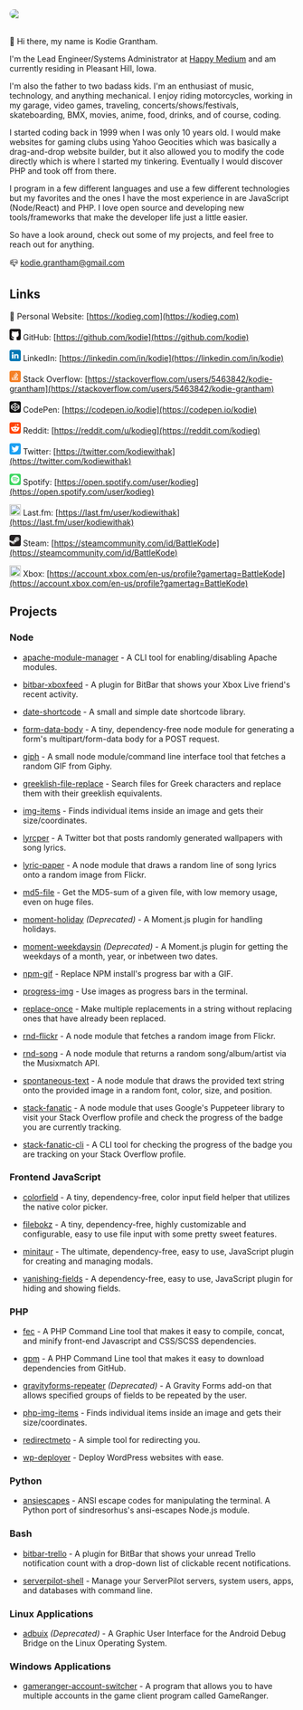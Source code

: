 <img src="http://gravatar.com/avatar/ad3295f2801af2a8a996bfaf0c2065c1.png?s=200" style="border-radius:20px;display:block;margin-bottom:2rem;" />

&#128075; Hi there, my name is Kodie Grantham.

I'm the Lead Engineer/Systems Administrator at [Happy Medium](https://itsahappymedium.com) and am currently residing in Pleasant Hill, Iowa.

I'm also the father to two badass kids. I'm an enthusiast of music, technology, and anything mechanical. I enjoy riding motorcycles, working in my garage, video games, traveling, concerts/shows/festivals, skateboarding, BMX, movies, anime, food, drinks, and of course, coding.

I started coding back in 1999 when I was only 10 years old. I would make websites for gaming clubs using Yahoo Geocities which was basically a drag-and-drop website builder, but it also allowed you to modify the code directly which is where I started my tinkering. Eventually I would discover PHP and took off from there.

I program in a few different languages and use a few different technologies but my favorites and the ones I have the most experience in are JavaScript (Node/React) and PHP. I love open source and developing new tools/frameworks that make the developer life just a little easier.

So have a look around, check out some of my projects, and feel free to reach out for anything.

&#128234; [kodie.grantham@gmail.com](mailto:kodie.grantham@gmail.com)


## Links

&#128279; Personal Website: [https://kodieg.com](https://kodieg.com)

<img src="https://raw.githubusercontent.com/edent/SuperTinyIcons/master/images/svg/github.svg" width="20" height="20" /> GitHub: [https://github.com/kodie](https://github.com/kodie)

<img src="https://raw.githubusercontent.com/edent/SuperTinyIcons/master/images/svg/linkedin.svg" width="20" height="20" /> LinkedIn: [https://linkedin.com/in/kodie](https://linkedin.com/in/kodie)

<img src="https://raw.githubusercontent.com/edent/SuperTinyIcons/master/images/svg/stackoverflow.svg" width="20" height="20" /> Stack Overflow: [https://stackoverflow.com/users/5463842/kodie-grantham](https://stackoverflow.com/users/5463842/kodie-grantham)

<img src="https://raw.githubusercontent.com/edent/SuperTinyIcons/master/images/svg/codepen.svg" width="20" height="20" /> CodePen: [https://codepen.io/kodie](https://codepen.io/kodie)

<img src="https://raw.githubusercontent.com/edent/SuperTinyIcons/master/images/svg/reddit.svg" width="20" height="20" /> Reddit: [https://reddit.com/u/kodieg](https://reddit.com/kodieg)

<img src="https://raw.githubusercontent.com/edent/SuperTinyIcons/master/images/svg/twitter.svg" width="20" height="20" /> Twitter: [https://twitter.com/kodiewithak](https://twitter.com/kodiewithak)

<img src="https://raw.githubusercontent.com/edent/SuperTinyIcons/master/images/svg/spotify.svg" width="20" height="20" /> Spotify: [https://open.spotify.com/user/kodieg](https://open.spotify.com/user/kodieg)

<img src="https://upload.wikimedia.org/wikipedia/commons/thumb/c/c4/Lastfm.svg/256px-Lastfm.svg.png" width="20" height="20" /> Last.fm: [https://last.fm/user/kodiewithak](https://last.fm/user/kodiewithak)

<img src="https://raw.githubusercontent.com/edent/SuperTinyIcons/master/images/svg/steam.svg" width="20" height="20" /> Steam: [https://steamcommunity.com/id/BattleKode](https://steamcommunity.com/id/BattleKode)

<img src="https://upload.wikimedia.org/wikipedia/commons/thumb/f/f9/Xbox_one_logo.svg/88px-Xbox_one_logo.svg.png" width="20" height="20" /> Xbox: [https://account.xbox.com/en-us/profile?gamertag=BattleKode](https://account.xbox.com/en-us/profile?gamertag=BattleKode)


## Projects


### Node

  * [apache-module-manager](https://github.com/kodie/apache-module-manager) - A CLI tool for enabling/disabling Apache modules.

  * [bitbar-xboxfeed](https://github.com/kodie/bitbar-xboxfeed) - A plugin for BitBar that shows your Xbox Live friend's recent activity.

  * [date-shortcode](https://github.com/kodie/date-shortcode) - A small and simple date shortcode library.

  * [form-data-body](https://github.com/kodie/form-data-body) - A tiny, dependency-free node module for generating a form's multipart/form-data body for a POST request.

  * [giph](https://github.com/kodie/giph) - A small node module/command line interface tool that fetches a random GIF from Giphy.

  * [greeklish-file-replace](https://github.com/kodie/greeklish-file-replace) - Search files for Greek characters and replace them with their greeklish equivalents.

  * [img-items](https://github.com/kodie/img-items) - Finds individual items inside an image and gets their size/coordinates.

  * [lyrcper](https://github.com/kodie/lyrcper) - A Twitter bot that posts randomly generated wallpapers with song lyrics.

  * [lyric-paper](https://github.com/kodie/lyric-paper) - A node module that draws a random line of song lyrics onto a random image from Flickr.

  * [md5-file](https://github.com/kodie/md5-file) - Get the MD5-sum of a given file, with low memory usage, even on huge files.

  * [moment-holiday](https://github.com/kodie/moment-holiday) *(Deprecated)* - A Moment.js plugin for handling holidays.

  * [moment-weekdaysin](https://github.com/kodie/moment-weekdaysin) *(Deprecated)* - A Moment.js plugin for getting the weekdays of a month, year, or inbetween two dates.

  * [npm-gif](https://github.com/kodie/npm-gif) - Replace NPM install's progress bar with a GIF.

  * [progress-img](https://github.com/kodie/progress-img) - Use images as progress bars in the terminal.

  * [replace-once](https://github.com/kodie/replace-once) - Make multiple replacements in a string without replacing ones that have already been replaced.

  * [rnd-flickr](https://github.com/kodie/rnd-flickr) - A node module that fetches a random image from Flickr.

  * [rnd-song](https://github.com/kodie/rnd-song) - A node module that returns a random song/album/artist via the Musixmatch API.

  * [spontaneous-text](https://github.com/kodie/spontaneous-text) - A node module that draws the provided text string onto the provided image in a random font, color, size, and position.

  * [stack-fanatic](https://github.com/kodie/stack-fanatic) - A node module that uses Google's Puppeteer library to visit your Stack Overflow profile and check the progress of the badge you are currently tracking.

  * [stack-fanatic-cli](https://github.com/kodie/stack-fanatic-cli) - A CLI tool for checking the progress of the badge you are tracking on your Stack Overflow profile.


### Frontend JavaScript

  * [colorfield](https://github.com/kodie/colorfield) - A tiny, dependency-free, color input field helper that utilizes the native color picker.

  * [filebokz](https://github.com/kodie/filebokz) - A tiny, dependency-free, highly customizable and configurable, easy to use file input with some pretty sweet features.

  * [minitaur](https://github.com/kodie/minitaur) - The ultimate, dependency-free, easy to use, JavaScript plugin for creating and managing modals.

  * [vanishing-fields](https://github.com/kodie/vanishing-fields) - A dependency-free, easy to use, JavaScript plugin for hiding and showing fields.


### PHP

  * [fec](https://github.com/itsahappymedium/fec) - A PHP Command Line tool that makes it easy to compile, concat, and minify front-end Javascript and CSS/SCSS dependencies.

  * [gpm](https://github.com/itsahappymedium/gpm) - A PHP Command Line tool that makes it easy to download dependencies from GitHub.

  * [gravityforms-repeater](https://github.com/kodie/gravityforms-repeater) *(Deprecated)* - A Gravity Forms add-on that allows specified groups of fields to be repeated by the user.

  * [php-img-items](https://github.com/kodie/php-img-items) - Finds individual items inside an image and gets their size/coordinates.

  * [redirectmeto](https://github.com/kodie/redirectmeto) - A simple tool for redirecting you.

  * [wp-deployer](https://github.com/itsahappymedium/wp-deployer) - Deploy WordPress websites with ease.


### Python

  * [ansiescapes](https://github.com/kodie/ansiescapes) - ANSI escape codes for manipulating the terminal. A Python port of sindresorhus's ansi-escapes Node.js module.


### Bash

  * [bitbar-trello](https://github.com/kodie/bitbar-trello) - A plugin for BitBar that shows your unread Trello notification count with a drop-down list of clickable recent notifications.

  * [serverpilot-shell](https://github.com/kodie/serverpilot-shell) - Manage your ServerPilot servers, system users, apps, and databases with command line.


### Linux Applications

  * [adbuix](https://github.com/kodie/Adbuix) *(Deprecated)* - A Graphic User Interface for the Android Debug Bridge on the Linux Operating System.


### Windows Applications

  * [gameranger-account-switcher](https://github.com/kodie/gameranger-account-switcher) - A program that allows you to have multiple accounts in the game client program called GameRanger.
